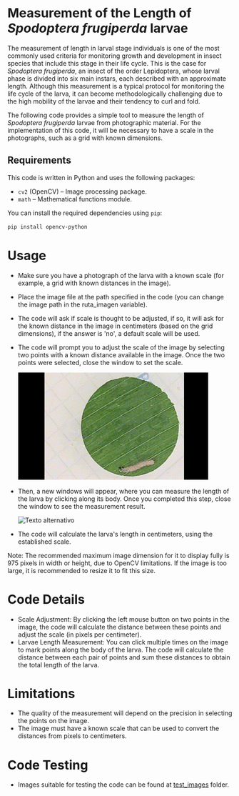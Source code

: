 # Measurement of the Length of *Spodoptera frugiperda* larvae

The measurement of length in larval stage individuals is one of the most commonly used criteria for monitoring growth and development in insect species that include this stage in their life cycle. This is the case for *Spodoptera frugiperda*, an insect of the order Lepidoptera, whose larval phase is divided into six main instars, each described with an approximate length. Although this measurement is a typical protocol for monitoring the life cycle of the larva, it can become methodologically challenging due to the high mobility of the larvae and their tendency to curl and fold.

The following code provides a simple tool to measure the length of *Spodoptera frugiperda* larvae from photographic material. For the implementation of this code, it will be necessary to have a scale in the photographs, such as a grid with known dimensions.


## Requirements

This code is written in Python and uses the following packages:

- `cv2` (OpenCV) – Image processing package.
- `math` – Mathematical functions module.

You can install the required dependencies using `pip`:

```bash
pip install opencv-python
```
# Usage
- Make sure you have a photograph of the larva with a known scale (for example, a grid with known distances in the image).
- Place the image file at the path specified in the code (you can change the image path in the ruta_imagen variable).
- The code will ask if scale is thought to be adjusted, if so, it will ask for the known distance in the image in centimeters (based on the grid dimensions), if 
 the answer is 'no', a default scale will be used.
- The code will prompt you to adjust the scale of the image by selecting two points with a known distance available in the image. Once the two points were selected, close the window to set the scale.


    ![Texto alternativo](gifs/escala_sf.gif)
- Then, a new windows will appear, where you can measure the length of the larva by clicking along its body. Once you completed this step, close the window to see the measurement result.

    ![Texto alternativo](gifs/medicionlarva.gif)
- The code will calculate the larva's length in centimeters, using the established scale.

Note: The recommended maximum image dimension for it to display fully is 975 pixels in width or height, due to OpenCV limitations. If the image is too large, it is recommended to resize it to fit this size.

# Code Details
- Scale Adjustment: By clicking the left mouse button on two points in the image, the code will calculate the distance between these points and adjust the scale (in pixels per centimeter).
- Larvae Length Measurement: You can click multiple times on the image to mark points along the body of the larva. The code will calculate the distance between each pair of points and sum these distances to obtain the total length of the larva.
  
# Limitations
- The quality of the measurement will depend on the precision in selecting the points on the image.
- The image must have a known scale that can be used to convert the distances from pixels to centimeters.

# Code Testing
- Images suitable for testing the code can be found at [test_images](test_images) folder.

